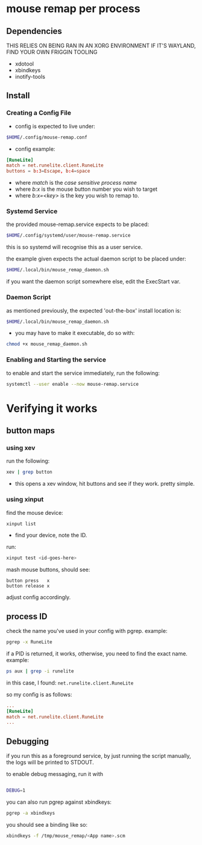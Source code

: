 # mouse remap per process

## Dependencies
THIS RELIES ON BEING RAN IN AN XORG ENVIRONMENT
IF IT'S WAYLAND, FIND YOUR OWN FRIGGIN TOOLING
- xdotool
- xbindkeys
- inotify-tools

## Install

### Creating a Config File
- config is expected to live under:
```bash
$HOME/.config/mouse-remap.conf
```
- config example:
```conf
[RuneLite]
match = net.runelite.client.RuneLite
buttons = b:3=Escape, b:4=space
```
- where *match* is the _case sensitive process name_
- where *b:x* is the mouse button number you wish to target
- where *b:x=\<key\>* is the key you wish to remap to.

### Systemd Service

the provided mouse-remap.service expects to be placed:
```bash
$HOME/.config/systemd/user/mouse-remap.service
```
this is so systemd will recognise this as a user service.

the example given expects the actual daemon script to be placed under:
```bash
$HOME/.local/bin/mouse_remap_daemon.sh
```
if you want the daemon script somewhere else, edit the ExecStart var.

### Daemon Script

as mentioned previously, the expected 'out-the-box' install location is:

```bash
$HOME/.local/bin/mouse_remap_daemon.sh
```

- you may have to make it executable, do so with:
```bash
chmod +x mouse_remap_daemon.sh
```
### Enabling and Starting the service
to enable and start the service immediately, run the following:
```bash
systemctl --user enable --now mouse-remap.service
```

# Verifying it works
## button maps
### using xev
run the following:
```bash
xev | grep button
```
- this opens a xev window, hit buttons and see if they work. pretty simple.

### using xinput
find the mouse device:
```bash
xinput list
```
- find your device, note the ID.

run:
```bash
xinput test <id-goes-here>
```

mash mouse buttons, should see:
```
button press   x
button release x
```

adjust config accordingly.


## process ID

check the name you've used in your config with pgrep.
example:
```bash
pgrep -x RuneLite
```
if a PID is returned, it works, otherwise, you need to find the exact name.
example:
```bash
ps aux | grep -i runelite
```
in this case, I found:
```net.runelite.client.RuneLite```

so my config is as follows:
```conf
...
[RuneLite]
match = net.runelite.client.RuneLite
...
```

## Debugging

if you run this as a foreground service, by just running the script manually,
the logs will be printed to STDOUT.

to enable debug messaging, run it with
```bash

DEBUG=1
```

you can also run pgrep against xbindkeys:
```bash
pgrep -a xbindkeys
```
you should see a binding like so:
```bash
xbindkeys -f /tmp/mouse_remap/<App name>.scm
```


